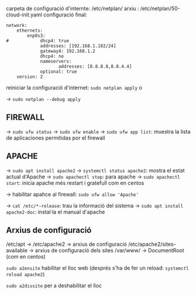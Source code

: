 carpeta de configuració d'internte: /etc/netplan/
arxiu : /etc/netplan/50-cloud-init.yaml configuració final:
```
network:
    ethernets:
        enp0s3:
#            dhcp4: true
             addresses: [192.168.1.182/24]
             gateway4: 192.168.1.2
             dhcp4: no
             nameservers:
                    addresses: [8.8.8.8,8.8.4.4]
             optional: true
    version: 2
```
reiniciar la configuració d'internet: `sudo netplan apply` o

-> `sudo netplan --debug apply`

## FIREWALL
-> `sudo ufw status`
-> `sudo ufw enable`
-> `sudo ufw app list`: muestra la lista de aplicaciones permitidas por el firewall

## APACHE
-> `sudo apt install apache2`
-> `systemctl status apache2`: mostra el estat actual d'Apache
-> `sudo apachectl stop`: para apache
-> `sudo apachectl start`: inicia apache
més restart i gratefull com en centos

-> habilitar apahce al firewall: `sudo ufw allow 'Apache'`

-> `cat /etc/*-release`: trau la informació del sistema
-> `sudo apt install apache2-doc`: instal·la el manual d'apache

## Arxius de configuració
/etc/apt ->
/etc/apache2 -> arxius de configuració
/etc/apache2/sites-available -> arxius de configuració dels sites
/var/www/ -> DocumentRoot (com en centos)

`sudo a2ensite` habilitar el lloc web (després s'ha de fer un reload: `systemctl reload apache2`)

`sudo a2dissite` per a deshabilitar el lloc
